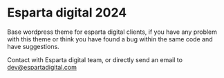 Esparta digital 2024
===

Base wordpress theme for esparta digital clients, if you have any problem with this theme or think you have found a bug within the same code and have suggestions. 

Contact with Esparta digital team, or directly send an email to dev@espartadigital.com